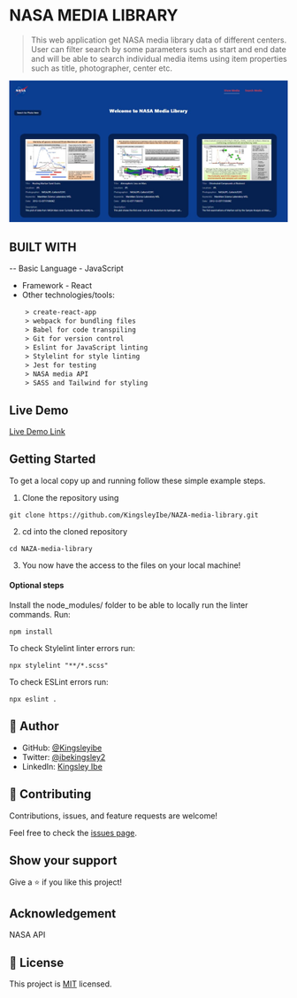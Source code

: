 # NASA MEDIA LIBRARY

>This web application get NASA media library data of different centers. User can filter search by some parameters such as start and end date and will be able to search individual media items using item properties such as title, photographer, center etc.

![Screenshot](./src/assets/images/screenShotPage1.jpeg)

## BUILT WITH

-- Basic Language - JavaScript 
- Framework - React
- Other technologies/tools: 

``` create-react-app
    > create-react-app
    > webpack for bundling files
    > Babel for code transpiling
    > Git for version control
    > Eslint for JavaScript linting
    > Stylelint for style linting
    > Jest for testing
    > NASA media API
    > SASS and Tailwind for styling
 ```

## Live Demo

[Live Demo Link]()

## Getting Started

To get a local copy up and running follow these simple example steps.

1. Clone the repository using

```
git clone https://github.com/KingsleyIbe/NAZA-media-library.git
```

2. cd into the cloned repository

```
cd NAZA-media-library
```

3. You now have the access to the files on your local machine!

#### Optional steps

Install the node_modules/ folder to be able to locally run the linter commands. Run:

```
npm install
```


To check Stylelint linter errors run:

```
npx stylelint "**/*.scss"
```

To check ESLint errors run:

```
npx eslint .
```

## 👤 **Author**

- GitHub: [@Kingsleyibe](https://github.com/kingsleyibe)
- Twitter: [@ibekingsley2](https://twitter.com/ibekingsley2)
- LinkedIn: [Kingsley Ibe](https://www.linkedin.com/in/kingsley-ibe-5669a5134/)

## 🤝 Contributing

Contributions, issues, and feature requests are welcome!

Feel free to check the [issues page](https://github.com/KingsleyIbe/NAZA-media-library/issues).

## Show your support

Give a ⭐️ if you like this project!

## Acknowledgement

NASA API

## 📝 License

This project is [MIT](./MIT.md) licensed.

